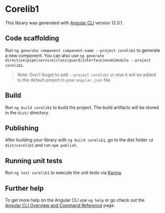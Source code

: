 # Corelib1

This library was generated with [Angular CLI](https://github.com/angular/angular-cli) version 12.0.1.

## Code scaffolding

Run `ng generate component component-name --project corelib1` to generate a new component. You can also use `ng generate directive|pipe|service|class|guard|interface|enum|module --project corelib1`.
> Note: Don't forget to add `--project corelib1` or else it will be added to the default project in your `angular.json` file. 

## Build

Run `ng build corelib1` to build the project. The build artifacts will be stored in the `dist/` directory.

## Publishing

After building your library with `ng build corelib1`, go to the dist folder `cd dist/corelib1` and run `npm publish`.

## Running unit tests

Run `ng test corelib1` to execute the unit tests via [Karma](https://karma-runner.github.io).

## Further help

To get more help on the Angular CLI use `ng help` or go check out the [Angular CLI Overview and Command Reference](https://angular.io/cli) page.
